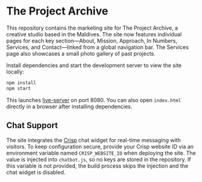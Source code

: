 # The Project Archive

This repository contains the marketing site for The Project Archive, a creative studio based in the Maldives. The site now features individual pages for each key section—About, Mission, Approach, In Numbers, Services, and Contact—linked from a global navigation bar. The Services page also showcases a small photo gallery of past projects.

Install dependencies and start the development server to view the site locally:

```bash
npm install
npm start
```

This launches [live-server](https://www.npmjs.com/package/live-server) on port 8080. You can also open `index.html` directly in a browser after installing dependencies.

## Chat Support

The site integrates the [Crisp](https://crisp.chat) chat widget for real-time messaging with visitors. To keep configuration secure, provide your Crisp website ID via an environment variable named `CRISP_WEBSITE_ID` when deploying the site. The value is injected into `chatbot.js`, so no keys are stored in the repository.
If this variable is not provided, the build process skips the injection and the chat widget is disabled.
